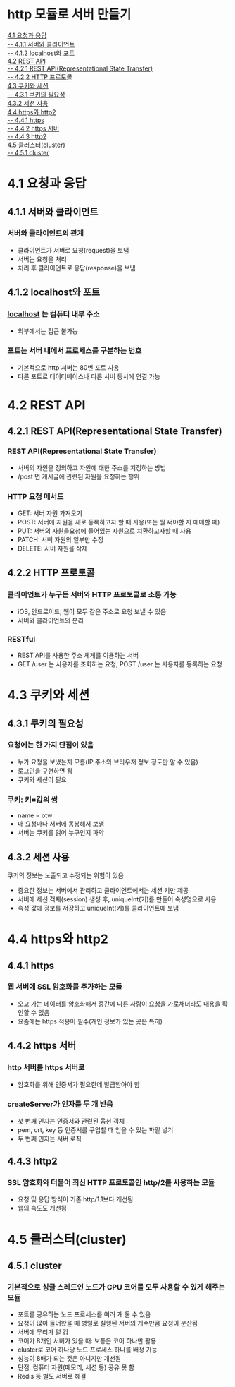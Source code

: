 # http 모듈로 서버 만들기
[4.1 요청과 응답](#41-요청과-응답)  
[-- 4.1.1 서버와 클라이언트](#411-서버와-클라이언트)  
[-- 4.1.2 localhost와 포트](#412-localhost와-포트)  
[4.2 REST API](#42-rest-api)  
[-- 4.2.1 REST API(Representational State Transfer)](#421-rest-apirepresentational-state-transfer)  
[-- 4.2.2 HTTP 프로토콜](#422-http-프로토콜)  
[4.3 쿠키와 세션](#43-쿠키와-세션)  
[-- 4.3.1 쿠키의 필요성](#431-쿠키의-필요성)  
[4.3.2 세션 사용](#432-세션-사용)  
[4.4 https와 http2](#44-https와-http2)  
[-- 4.4.1 https](#441-https)  
[-- 4.4.2 https 서버](#442-https-서버)  
[-- 4.4.3 http2](#443)  
[4.5 클러스터(cluster)](#45-클러스터cluster)  
[-- 4.5.1 cluster](#451-cluster)  

# 4.1 요청과 응답

## 4.1.1 서버와 클라이언트

### 서버와 클라이언트의 관계

- 클라이언트가 서버로 요청(request)을 보냄
- 서버는 요청을 처리
- 처리 후 클라이언트로 응답(response)을 보냄

## 4.1.2 localhost와 포트

### [localhost](http://localhost) 는 컴퓨터 내부 주소

- 외부에서는 접근 불가능

### 포트는 서버 내에서 프로세스를 구분하는 번호

- 기본적으로 http 서버는 80번 포트 사용
- 다른 포트로 데이터베이스나 다른 서버 동시에 연결 가능

# 4.2 REST API

## 4.2.1 REST API(Representational State Transfer)

### REST API(Representational State Transfer)

- 서버의 자원을 정의하고 자원에 대한 주소를 지정하는 방법
- /post 면 게시글에 관련된 자원을 요청하는 행위

### HTTP 요청 메서드

- GET: 서버 자원 가져오기
- POST: 서버에 자원을 새로 등록하고자 할 때 사용(또는 뭘 써야할 지 애매할 때)
- PUT: 서버의 자원을요청에 들어있는 자원으로 치환하고자할 때 사용
- PATCH: 서버 자원의 일부만 수정
- DELETE: 서버 자원을 삭제

## 4.2.2 HTTP 프로토콜

### 클라이언트가 누구든 서버와 HTTP 프로토콜로 소통 가능

- iOS, 안드로이드, 웹이 모두 같은 주소로 요청 보낼 수 있음
- 서버와 클라이언트의 분리

### RESTful

- REST API를 사용한 주소 체계를 이용하는 서버
- GET /user 는 사용자를 조회하는 요청, POST /user 는 사용자를 등록하는 요청

# 4.3 쿠키와 세션

## 4.3.1 쿠키의 필요성

### 요청에는 한 가지 단점이 있음

- 누가 요청을 보냈는지 모름(IP 주소와 브라우저 정보 정도만 알 수 있음)
- 로그인을 구현하면 됨
- 쿠키와 세션이 필요

### 쿠키: 키=값의 쌍

- name = otw
- 매 요청마다 서버에 동봉해서 보냄
- 서버는 쿠키를 읽어 누구인지 파악

## 4.3.2 세션 사용

쿠키의 정보는 노출되고 수정되는 위험이 있음

- 중요한 정보는 서버에서 관리하고 클라이언트에서는 세션 키만 제공
- 서버에 세션 객체(session) 생성 후, uniqueInt(키)를 만들어 속성명으로 사용
- 속성 값에 정보를 저장하고 uniqueInt(키)를 클라이언트에 보냄

# 4.4 https와 http2

## 4.4.1 https

### 웹 서버에 SSL 암호화를 추가하는 모듈

- 오고 가는 데이터를 암호화해서 중간에 다른 사람이 요청을 가로채더라도 내용을 확인할 수 없음
- 요즘에는 https 적용이 필수(개인 정보가 있는 곳은 특히)

## 4.4.2 https 서버

### http 서버를 https 서버로

- 암호화를 위해 인증서가 필요한데 발급받아야 함

### createServer가 인자를 두 개 받음

- 첫 번째 인자는 인증서와 관련된 옵션 객체
- pem, crt, key 등 인증서를 구입할 때 얻을 수 있는 파일 넣기
- 두 번째 인자는 서버 로직

## 4.4.3 http2

### SSL 암호화와 더불어 최신 HTTP 프로토콜인 http/2를 사용하는 모듈

- 요청 및 응답 방식이 기존 http/1.1보다 개선됨
- 웹의 속도도 개선됨

# 4.5 클러스터(cluster)

## 4.5.1 cluster

### 기본적으로 싱글 스레드인 노드가 CPU 코어를 모두 사용할 수 있게 해주는 모듈

- 포트를 공유하는 노드 프로세스를 여러 개 둘 수 있음
- 요청이 많이 들어왔을 때 병렬로 실행된 서버의 개수만큼 요청이 분산됨
- 서버에 무리가 덜 감
- 코어가 8개인 서버가 있을 때: 보통은 코어 하나만 활용
- cluster로 코어 하나당 노드 프로세스 하나를 배정 가능
- 성능이 8배가 되는 것은 아니지만 개선됨
- 단점: 컴퓨터 자원(메모리, 세션 등) 공유 못 함
- Redis 등 별도 서버로 해결